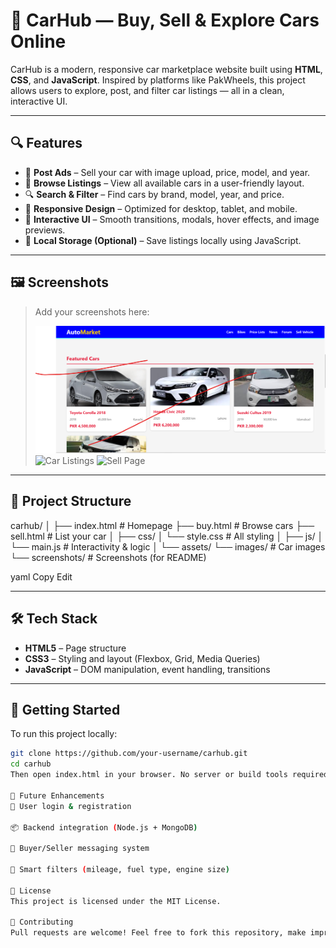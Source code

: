 # 🚗 CarHub — Buy, Sell & Explore Cars Online

CarHub is a modern, responsive car marketplace website built using **HTML**, **CSS**, and **JavaScript**. Inspired by platforms like PakWheels, this project allows users to explore, post, and filter car listings — all in a clean, interactive UI.

---

## 🔍 Features

- 🛒 **Post Ads** – Sell your car with image upload, price, model, and year.
- 🚗 **Browse Listings** – View all available cars in a user-friendly layout.
- 🔍 **Search & Filter** – Find cars by brand, model, year, and price.
- 📱 **Responsive Design** – Optimized for desktop, tablet, and mobile.
- 🎨 **Interactive UI** – Smooth transitions, modals, hover effects, and image previews.
- 💾 **Local Storage (Optional)** – Save listings locally using JavaScript.

---

## 🖼️ Screenshots

> Add your screenshots here:
>
> ![Homepage](https://github.com/NufilAnwer/AUTO_SALE-website/blob/main/Screenshot%202025-06-26%20010806.png)
> ![Car Listings](assets/screenshots/listings.png)
> ![Sell Page](assets/screenshots/sell.png)

---

## 📁 Project Structure

carhub/
│
├── index.html # Homepage
├── buy.html # Browse cars
├── sell.html # List your car
│
├── css/
│ └── style.css # All styling
│
├── js/
│ └── main.js # Interactivity & logic
│
└── assets/
└── images/ # Car images
└── screenshots/ # Screenshots (for README)

yaml
Copy
Edit

---

## 🛠️ Tech Stack

- **HTML5** – Page structure
- **CSS3** – Styling and layout (Flexbox, Grid, Media Queries)
- **JavaScript** – DOM manipulation, event handling, transitions

---

## 🚀 Getting Started

To run this project locally:

```bash
git clone https://github.com/your-username/carhub.git
cd carhub
Then open index.html in your browser. No server or build tools required.

🌱 Future Enhancements
🔐 User login & registration

📦 Backend integration (Node.js + MongoDB)

💬 Buyer/Seller messaging system

🧠 Smart filters (mileage, fuel type, engine size)

📄 License
This project is licensed under the MIT License.

🤝 Contributing
Pull requests are welcome! Feel free to fork this repository, make improvements, and open a PR.
